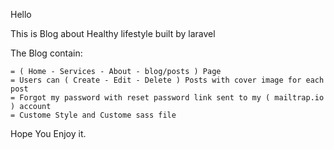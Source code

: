 Hello

This is Blog about Healthy lifestyle built by laravel

The Blog contain:

    = ( Home - Services - About - blog/posts ) Page
    = Users can ( Create - Edit - Delete ) Posts with cover image for each post
    = Forgot my password with reset password link sent to my ( mailtrap.io ) account
    = Custome Style and Custome sass file 

Hope You Enjoy it.